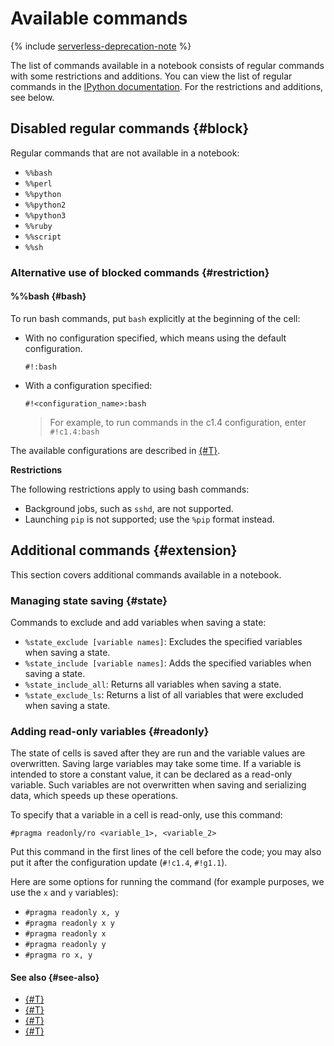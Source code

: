 # Available commands

{% include [serverless-deprecation-note](../../_includes/datasphere/serverless-deprecation-note.md) %}

The list of commands available in a notebook consists of regular commands with some restrictions and additions. You can view the list of regular commands in the [IPython documentation](https://ipython.readthedocs.io/en/stable/interactive/magics.html). For the restrictions and additions, see below.

## Disabled regular commands {#block}

Regular commands that are not available in a notebook:
* `%%bash`
* `%%perl`
* `%%python`
* `%%python2`
* `%%python3`
* `%%ruby`
* `%%script`
* `%%sh`

### Alternative use of blocked commands {#restriction}

#### %%bash {#bash}

To run bash commands, put `bash` explicitly at the beginning of the cell:

* With no configuration specified, which means using the default configuration.

   ```
   #!:bash
   ```
* With a configuration specified:

   ```
   #!<configuration_name>:bash
   ```

   > For example, to run commands in the c1.4 configuration, enter `#!c1.4:bash`

The available configurations are described in [{#T}](configurations.md).

**Restrictions**

The following restrictions apply to using bash commands:
* Background jobs, such as `sshd`, are not supported.
* Launching `pip` is not supported; use the `%pip` format instead.

## Additional commands {#extension}

This section covers additional commands available in a notebook.

### Managing state saving {#state}

Commands to exclude and add variables when saving a state:
* `%state_exclude [variable names]`: Excludes the specified variables when saving a state.
* `%state_include [variable names]`: Adds the specified variables when saving a state.
* `%state_include_all`: Returns all variables when saving a state.
* `%state_exclude_ls`: Returns a list of all variables that were excluded when saving a state.

### Adding read-only variables {#readonly}

The state of cells is saved after they are run and the variable values are overwritten. Saving large variables may take some time. If a variable is intended to store a constant value, it can be declared as a read-only variable. Such variables are not overwritten when saving and serializing data, which speeds up these operations.

To specify that a variable in a cell is read-only, use this command:

```
#pragma readonly/ro <variable_1>, <variable_2>
```

Put this command in the first lines of the cell before the code; you may also put it after the configuration update (`#!c1.4`,&nbsp;`#!g1.1`).

Here are some options for running the command (for example purposes, we use the `x` and `y` variables):
* `#pragma readonly x, y`
* `#pragma readonly x y`
* `#pragma readonly x`
* `#pragma readonly y`
* `#pragma ro x, y`


#### See also {#see-also}

* [{#T}](../operations/projects/install-dependencies.md)
* [{#T}](configurations.md)
* [{#T}](limits.md)
* [{#T}](../operations/index.md)